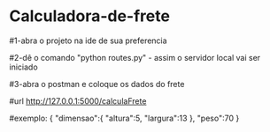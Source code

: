 # Calculadora-de-frete

#1-abra o projeto na ide de sua preferencia

#2-dê o comando "python routes.py" - assim o servidor local vai ser iniciado

#3-abra o postman e coloque os dados do frete 

#url http://127.0.0.1:5000/calculaFrete

#exemplo:
{
   "dimensao":{
      "altura":5,
      "largura":13
   },
   "peso":70
}

